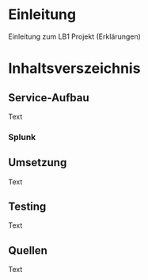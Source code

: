 # Einleitung
Einleitung zum LB1 Projekt (Erklärungen)

# Inhaltsverszeichnis

## Service-Aufbau 
Text

### Splunk


## Umsetzung
Text

## Testing
Text

## Quellen
Text